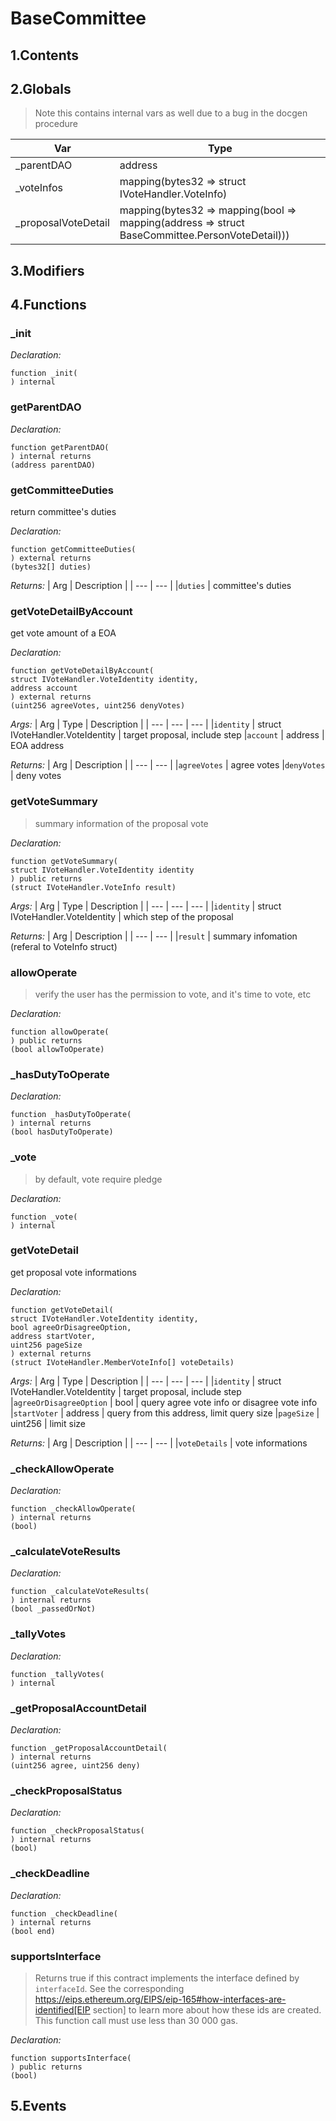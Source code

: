 # BaseCommittee





## 1.Contents
<!-- START doctoc -->
<!-- END doctoc -->

## 2.Globals

> Note this contains internal vars as well due to a bug in the docgen procedure

| Var | Type |
| --- | --- |
| _parentDAO | address |
| _voteInfos | mapping(bytes32 => struct IVoteHandler.VoteInfo) |
| _proposalVoteDetail | mapping(bytes32 => mapping(bool => mapping(address => struct BaseCommittee.PersonVoteDetail))) |

## 3.Modifiers

## 4.Functions

### _init



*Declaration:*
```solidity
function _init(
) internal
```




### getParentDAO



*Declaration:*
```solidity
function getParentDAO(
) internal returns
(address parentDAO)
```




### getCommitteeDuties
return committee's duties



*Declaration:*
```solidity
function getCommitteeDuties(
) external returns
(bytes32[] duties)
```


*Returns:*
| Arg | Description |
| --- | --- |
|`duties` | committee's duties

### getVoteDetailByAccount
get vote amount of a EOA



*Declaration:*
```solidity
function getVoteDetailByAccount(
struct IVoteHandler.VoteIdentity identity,
address account
) external returns
(uint256 agreeVotes, uint256 denyVotes)
```

*Args:*
| Arg | Type | Description |
| --- | --- | --- |
|`identity` | struct IVoteHandler.VoteIdentity | target proposal, include step
|`account` | address | EOA address

*Returns:*
| Arg | Description |
| --- | --- |
|`agreeVotes` | agree votes
|`denyVotes` | deny votes

### getVoteSummary

> summary information of the proposal vote


*Declaration:*
```solidity
function getVoteSummary(
struct IVoteHandler.VoteIdentity identity
) public returns
(struct IVoteHandler.VoteInfo result)
```

*Args:*
| Arg | Type | Description |
| --- | --- | --- |
|`identity` | struct IVoteHandler.VoteIdentity | which step of the proposal

*Returns:*
| Arg | Description |
| --- | --- |
|`result` | summary infomation (referal to VoteInfo struct)

### allowOperate

> verify the user has the permission to vote, and it's time to vote, etc

*Declaration:*
```solidity
function allowOperate(
) public returns
(bool allowToOperate)
```




### _hasDutyToOperate



*Declaration:*
```solidity
function _hasDutyToOperate(
) internal returns
(bool hasDutyToOperate)
```




### _vote

> by default, vote require pledge

*Declaration:*
```solidity
function _vote(
) internal
```




### getVoteDetail
get proposal vote informations



*Declaration:*
```solidity
function getVoteDetail(
struct IVoteHandler.VoteIdentity identity,
bool agreeOrDisagreeOption,
address startVoter,
uint256 pageSize
) external returns
(struct IVoteHandler.MemberVoteInfo[] voteDetails)
```

*Args:*
| Arg | Type | Description |
| --- | --- | --- |
|`identity` | struct IVoteHandler.VoteIdentity | target proposal, include step
|`agreeOrDisagreeOption` | bool | query agree vote info or disagree vote info
|`startVoter` | address | query from this address, limit query size
|`pageSize` | uint256 | limit size

*Returns:*
| Arg | Description |
| --- | --- |
|`voteDetails` | vote informations

### _checkAllowOperate



*Declaration:*
```solidity
function _checkAllowOperate(
) internal returns
(bool)
```




### _calculateVoteResults



*Declaration:*
```solidity
function _calculateVoteResults(
) internal returns
(bool _passedOrNot)
```




### _tallyVotes



*Declaration:*
```solidity
function _tallyVotes(
) internal
```




### _getProposalAccountDetail



*Declaration:*
```solidity
function _getProposalAccountDetail(
) internal returns
(uint256 agree, uint256 deny)
```




### _checkProposalStatus



*Declaration:*
```solidity
function _checkProposalStatus(
) internal returns
(bool)
```




### _checkDeadline



*Declaration:*
```solidity
function _checkDeadline(
) internal returns
(bool end)
```




### supportsInterface

> Returns true if this contract implements the interface defined by
`interfaceId`. See the corresponding
https://eips.ethereum.org/EIPS/eip-165#how-interfaces-are-identified[EIP section]
to learn more about how these ids are created.
This function call must use less than 30 000 gas.

*Declaration:*
```solidity
function supportsInterface(
) public returns
(bool)
```




## 5.Events

